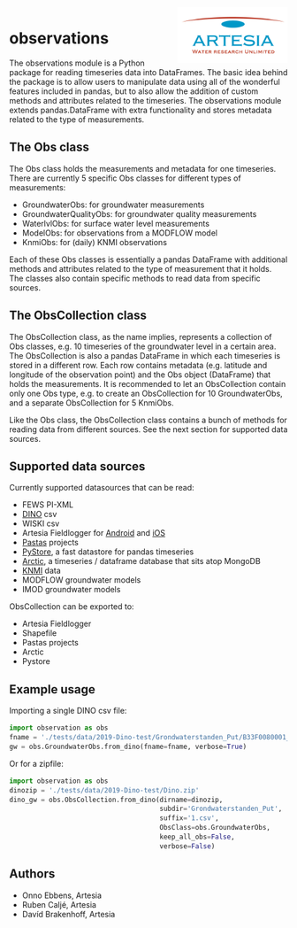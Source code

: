 <img src="/doc/_static/Artesia_logo.jpg" alt="Artesia" width="200" align="right">

# observations
The observations module is a Python package for reading timeseries data into DataFrames. The basic idea behind the package is to allow users to manipulate data using all of the wonderful features included in pandas, but to also allow the addition of custom methods and attributes related to the timeseries. The observations module extends pandas.DataFrame with extra functionality and stores metadata related to the type of measurements.


## The Obs class
The Obs class holds the measurements and metadata for one timeseries. There are currently 5 specific Obs classes for different types of measurements:
- GroundwaterObs: for groundwater measurements
- GroundwaterQualityObs: for groundwater quality measurements
- WaterlvlObs: for surface water level measurements
- ModelObs: for observations from a MODFLOW model
- KnmiObs: for (daily) KNMI observations

Each of these Obs classes is essentially a pandas DataFrame with additional methods and attributes related to the type of measurement that it holds. The classes also contain specific methods to read data from specific sources.

## The ObsCollection class
The ObsCollection class, as the name implies, represents a collection of Obs classes, e.g. 10 timeseries of the groundwater level in a certain area. The ObsCollection is also a pandas DataFrame in which each timeseries is stored in a different row. Each row contains metadata (e.g. latitude and longitude of the observation point) and the Obs object (DataFrame) that holds the measurements. It is recommended to let an ObsCollection contain only one Obs type, e.g. to create an ObsCollection for 10 GroundwaterObs, and a separate ObsCollection for 5 KnmiObs.

Like the Obs class, the ObsCollection class contains a bunch of methods for reading data from different sources. See the next section for supported data sources.

## Supported data sources
Currently supported datasources that can be read:
- FEWS PI-XML
- [DINO](www.dinoloket.nl) csv
- WISKI csv
- Artesia Fieldlogger for [Android](https://play.google.com/store/apps/details?id=nl.artesia.fieldlogger&hl=en) and [iOS](https://apps.apple.com/nl/app/fieldlogger/id924565721)
- [Pastas](https://github.com/pastas/pastas) projects
- [PyStore](https://github.com/ranaroussi/pystore), a fast datastore for pandas timeseries
- [Arctic](https://github.com/man-group/arctic), a timeseries / dataframe database that sits atop MongoDB
- [KNMI](https://www.knmi.nl/kennis-en-datacentrum/achtergrond/data-ophalen-vanuit-een-script) data
- MODFLOW groundwater models
- IMOD groundwater models

ObsCollection can be exported to:
- Artesia Fieldlogger
- Shapefile
- Pastas projects
- Arctic
- Pystore

## Example usage
Importing a single DINO csv file:
```python
import observation as obs
fname = './tests/data/2019-Dino-test/Grondwaterstanden_Put/B33F0080001_1.csv'
gw = obs.GroundwaterObs.from_dino(fname=fname, verbose=True)
```

Or for a zipfile:
```python
import observation as obs
dinozip = './tests/data/2019-Dino-test/Dino.zip'
dino_gw = obs.ObsCollection.from_dino(dirname=dinozip,
                                      subdir='Grondwaterstanden_Put',
                                      suffix='1.csv',
                                      ObsClass=obs.GroundwaterObs,
                                      keep_all_obs=False,
                                      verbose=False)
```

## Authors
 - Onno Ebbens, Artesia
 - Ruben Caljé, Artesia
 - Davíd Brakenhoff, Artesia
